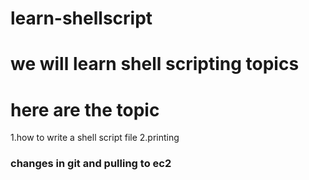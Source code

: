 # learn-shellscript

# we will learn shell scripting topics
# here are the topic
1.how to write a shell script file
2.printing
### changes in git and pulling to ec2